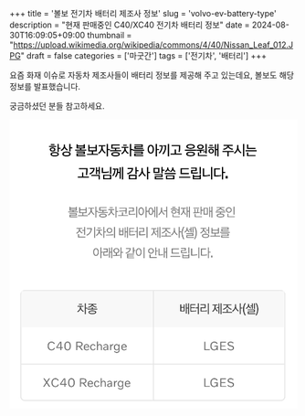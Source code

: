 +++
title = '볼보 전기차 배터리 제조사 정보'
slug = 'volvo-ev-battery-type'
description = "현재 판매중인 C40/XC40 전기차 배터리 정보"
date = 2024-08-30T16:09:05+09:00
thumbnail = "https://upload.wikimedia.org/wikipedia/commons/4/40/Nissan_Leaf_012.JPG"
draft = false
categories = ['마굿간']
tags = ['전기차', '배터리']
+++

요즘 화재 이슈로 자동차 제조사들이 배터리 정보를 제공해 주고 있는데요, 볼보도 해당 정보를 발표했습니다.

궁금하셨던 분들 참고하세요.

![EV Battery](./battery-manufactory.png)

